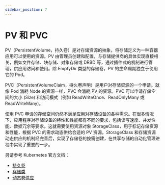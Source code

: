 ```yaml
---
sidebar_position: 7
---
```


# PV 和 PVC

PV（PersistentVolume，持久卷）是对存储资源的抽象，将存储定义为一种容器应用可以使用的资源。PV 由管理员创建和配置，与存储提供商的具体实现直接相关，例如文件存储、块存储、对象存储或 DRBD 等，通过插件式的机制进行管理，供应用访问和使用。除 EmptyDir 类型的存储卷，PV 的生命周期独立于使用它的 Pod。

PVC（PersistentVolumeClaim，持久卷声明）是用户对存储资源的一个申请。就像 Pod 消耗 Node 的资源一样，PVC 会消耗 PV 的资源。PVC 可以申请存储空间的大小 (Size) 和访问模式（例如 ReadWriteOnce、ReadOnlyMany 或 ReadWriteMany)。

使用 PVC 申请的存储空间仍然不满足应用对存储设备的各种需求。在很多情况下，应用程序对存储设备的特性和性能都有不同的要求，包括读写速度、并发性能、数据冗余等要求。这就需要使用资源对象 StorageClass，用于标记存储资源和性能，根据 PVC 的需求动态供给合适的 PV 资源。StorageClass 和存储资源动态供应的机制经完善后，实现了存储卷的按需创建，在共享存储的自动化管理进程中实现了重要的一步。

另请参考 Kubernetes 官方文档：

- [持久卷](https://kubernetes.io/zh/docs/concepts/storage/persistent-volumes/)
- [存储类](https://kubernetes.io/zh/docs/concepts/storage/storage-classes/)
- [动态卷供应](https://kubernetes.io/zh/docs/concepts/storage/dynamic-provisioning/)